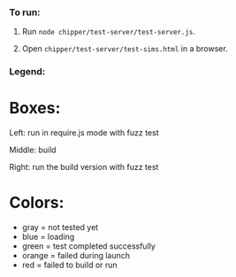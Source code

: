 ### To run:

1. Run `node chipper/test-server/test-server.js`.

2. Open `chipper/test-server/test-sims.html` in a browser.


### Legend:

# Boxes:

Left: run in require.js mode with fuzz test

Middle: build

Right: run the build version with fuzz test

# Colors:

* gray = not tested yet
* blue = loading
* green = test completed successfully
* orange = failed during launch
* red = failed to build or run